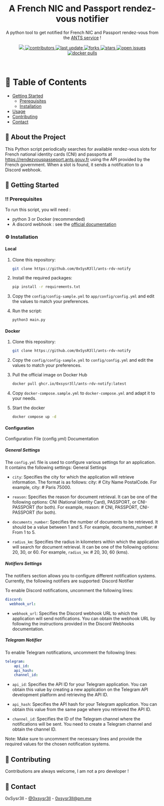 
<div align="center">

<!--  <img src="assets/logo.png" alt="logo" width="200" height="auto" />-->
  <h1>A French NIC and Passport rendez-vous notifier</h1>
  
  <p>
    A python tool to get notified for French NIC and Passport rendez-vous from the <a href="https://rendezvouspasseport.ants.gouv.fr">ANTS service</a> !
  </p>
  
  
<!-- Badges -->
<p>
  <a href="https://www.python.org/downloads/release/python-3132/">
    <img src="https://img.shields.io/badge/python-3.13.2-blue.svg">
  </a>
  <a href="https://github.com/0xsysr3ll/ants-rdv-notify/graphs/contributors">
    <img src="https://img.shields.io/github/contributors/0xsysr3ll/ants-rdv-notify" alt="contributors" />
  </a>
  <a href="">
    <img src="https://img.shields.io/github/last-commit/0xsysr3ll/ants-rdv-notify" alt="last update" />
  </a>
  <a href="https://github.com/0xsysr3ll/ants-rdv-notify/network/members">
    <img src="https://img.shields.io/github/forks/0xsysr3ll/ants-rdv-notify" alt="forks" />
  </a>
  <a href="https://github.com/0xsysr3ll/ants-rdv-notify/stargazers">
    <img src="https://img.shields.io/github/stars/0xsysr3ll/ants-rdv-notify" alt="stars" />
  </a>
  <a href="https://github.com/0xsysr3ll/ants-rdv-notify/issues/">
    <img src="https://img.shields.io/github/issues/0xsysr3ll/ants-rdv-notify" alt="open issues" />
  </a>
  <a href="https://hub.docker.com/r/0xsysr3ll/ants-rdv-notify">
    <img src="https://img.shields.io/docker/pulls/0xsysr3ll/ants-rdv-notify" alt="docker pulls" />
  </a>
</p>
 
</div>

<br />

<!-- Table of Contents -->
# :notebook_with_decorative_cover: Table of Contents

- [Getting Started](#toolbox-getting-started)
  * [Prerequisites](#bangbang-prerequisites)
  * [Installation](#gear-installation)
- [Usage](#eyes-usage)
- [Contributing](#wave-contributing)
- [Contact](#handshake-contact)

  

<!-- About the Project -->
## :star2: About the Project

This Python script periodically searches for available rendez-vous slots for French national identity cards (CNI) and passports at https://rendezvouspasseport.ants.gouv.fr using the API provided by the French government. When a slot is found, it sends a notification to a Discord webhook.

<!-- Getting Started -->
## :toolbox: Getting Started

<!-- Prerequisites -->
### :bangbang: Prerequisites

To run this script, you will need :
- python 3 or Docker (recommended)
- A discord webhook : see the [official documentation](https://support.discord.com/hc/en-us/articles/228383668-Intro-to-Webhooks)


<!-- Installation -->
### :gear: Installation

#### Local
1. Clone this repository:
    ```bash
    git clone https://github.com/0xSysR3ll/ants-rdv-notify
    ```

2. Install the required packages:
    ```bash
    pip install -r requirements.txt
    ```

3. Copy the `config/config-sample.yml` to `app/config/config.yml` and edit the values to match your preferences.

4. Run the script:
    ```bash
    python3 main.py
    ```

#### Docker

1. Clone this repository:
    ```bash
    git clone https://github.com/0xSysR3ll/ants-rdv-notify
    ```

2. Copy the `config/config-sample.yml` to `config/config.yml` and edit the values to match your preferences.

3. Pull the official image on Docker Hub
    ```bash
    docker pull ghcr.io/0xsysr3ll/ants-rdv-notify:latest
    ```

4. Copy `docker-compose.sample.yml` to `docker-compose.yml` and adapt it to your needs.

5. Start the docker
    ```bash
    docker compose up -d
    ```

#### Configuration

Configuration File (config.yml) Documentation

##### General Settings

The `config.yml` file is used to configure various settings for an application. It contains the following settings:
General Settings

- `city`: Specifies the city for which the application will retrieve information. The format is as follows: city: # City Name PostalCode. For example, city: # Paris 75000.

- `reason`: Specifies the reason for document retrieval. It can be one of the following options: CNI (National Identity Card), PASSPORT, or CNI-PASSPORT (for both). For example, reason: # CNI, PASSPORT, CNI-PASSPORT (for both).

- `documents_number`: Specifies the number of documents to be retrieved. It should be a value between 1 and 5. For example, documents_number: # From 1 to 5.

- `radius_km`: Specifies the radius in kilometers within which the application will search for document retrieval. It can be one of the following options: 20, 30, or 60. For example, `radius_km`: # 20, 30, 60 (kms).

##### Notifiers Settings

The notifiers section allows you to configure different notification systems. Currently, the following notifiers are supported:
Discord Notifier

To enable Discord notifications, uncomment the following lines:
```yml
discord:
  webhook_url:
```

- `webhook_url`: Specifies the Discord webhook URL to which the application will send notifications. You can obtain the webhook URL by following the instructions provided in the Discord Webhooks documentation.

##### Telegram Notifier

To enable Telegram notifications, uncomment the following lines:

```yml
telegram:
    api_id:
    api_hash:
    channel_id:
```

- `api_id`: Specifies the API ID for your Telegram application. You can obtain this value by creating a new application on the Telegram API development platform and retrieving the API ID.

- `api_hash`: Specifies the API hash for your Telegram application. You can obtain this value from the same page where you retrieved the API ID.

- `channel_id`: Specifies the ID of the Telegram channel where the notifications will be sent. You need to create a Telegram channel and obtain the channel ID.

Note: Make sure to uncomment the necessary lines and provide the required values for the chosen notification systems.

<!-- Contributing -->
## :wave: Contributing

Contributions are always welcome, I am not a pro developer !

<!-- Contact -->
## :handshake: Contact

0xSysr3ll - [@0xsysr3ll](https://twitter.com/0xsysr3ll) - 0xsysr3ll@pm.me
